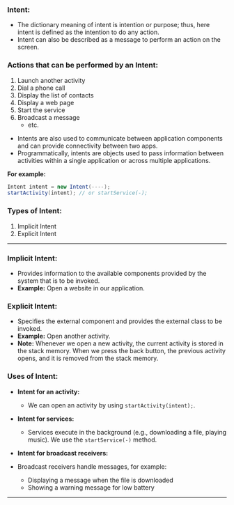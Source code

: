 ### Intent:
- The dictionary meaning of intent is intention or purpose; thus, here intent is defined as the intention to do any action.
- Intent can also be described as a message to perform an action on the screen.

### Actions that can be performed by an Intent:
1. Launch another activity
2. Dial a phone call
3. Display the list of contacts
4. Display a web page
5. Start the service
6. Broadcast a message
   - etc.

- Intents are also used to communicate between application components and can provide connectivity between two apps.
- Programmatically, intents are objects used to pass information between activities within a single application or across multiple applications.

**For example:**
```java
Intent intent = new Intent(----);
startActivity(intent); // or startService(-);
```

### Types of Intent:
1. Implicit Intent
2. Explicit Intent

---

### Implicit Intent:
- Provides information to the available components provided by the system that is to be invoked.
- **Example:** Open a website in our application.

### Explicit Intent:
- Specifies the external component and provides the external class to be invoked.
- **Example:** Open another activity.
- **Note:** Whenever we open a new activity, the current activity is stored in the stack memory. When we press the back button, the previous activity opens, and it is removed from the stack memory.

### Uses of Intent:
- **Intent for an activity:**
  - We can open an activity by using `startActivity(intent);`.
  
- **Intent for services:**
  - Services execute in the background (e.g., downloading a file, playing music). We use the `startService(-)` method.

- **Intent for broadcast receivers:**
- Broadcast receivers handle messages, for example:
  - Displaying a message when the file is downloaded
  - Showing a warning message for low battery
---